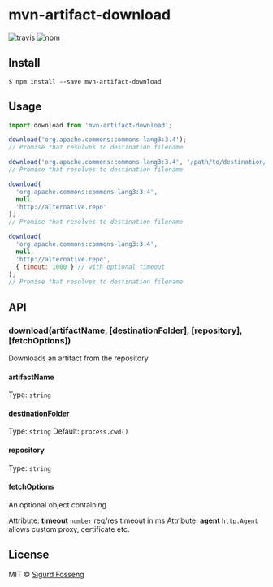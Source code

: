 # mvn-artifact-download

[![travis][travis-image]][travis-url]
[![npm][npm-image]][npm-url]

[travis-image]: https://img.shields.io/travis/laat/mvn-dl.svg?style=flat&branch=master
[travis-url]: https://travis-ci.org/laat/mvn-dl
[npm-image]: https://img.shields.io/npm/v/mvn-artifact-download.svg?style=flat
[npm-url]: https://npmjs.org/package/mvn-artifact-download

## Install

```
$ npm install --save mvn-artifact-download
```

## Usage

```js
import download from 'mvn-artifact-download';

download('org.apache.commons:commons-lang3:3.4');
// Promise that resolves to destination filename

download('org.apache.commons:commons-lang3:3.4', '/path/to/destination/dir');
// Promise that resolves to destination filename

download(
  'org.apache.commons:commons-lang3:3.4',
  null,
  'http://alternative.repo'
);
// Promise that resolves to destination filename

download(
  'org.apache.commons:commons-lang3:3.4',
  null,
  'http://alternative.repo',
  { timout: 1000 } // with optional timeout
);
// Promise that resolves to destination filename
```

## API

### download(artifactName, [destinationFolder], [repository], [fetchOptions])

Downloads an artifact from the repository

#### artifactName

Type: `string`

#### destinationFolder

Type: `string`
Default: `process.cwd()`

#### repository

Type: `string`

#### fetchOptions

An optional object containing

Attribute: **timeout** `number` req/res timeout in ms
Attribute: **agent** `http.Agent` allows custom proxy, certificate etc.

## License

MIT © [Sigurd Fosseng](http://github.com/laat)
